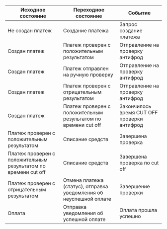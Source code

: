

| Исходное состояние | Переходное состояние | Событие |
| --- | --- | --- |
| Не создан платеж | Создание платежа | Запрос создание платежа |
| Создан платеж | Платеж проверен с положительным результатом | Отправление на проверку антифрод |
| Создан платеж | Платеж отправлен на ручную проверку | Отправление на проверку антифрод |
| Создан платеж | Платеж проверен с отрицательным результатом | Отправление на проверку антифрод |
| Создан платеж | Платеж проверен с положительным результатом по времени cut off | Закончилось время CUT OFF проверки антифрод |
| Платеж проверен с положительным результатом | Списание средств | Завершена проверка |
| Платеж проверен с положительным результатом по времени cut off  | Списание средств | Завершена проверка по cut off |
| Платеж проверен с отрицательным результатом | Отмена платежа (статус), отправка уведомления об неуспешной оплате | Завершение проверки  |
| Оплата | Отправка уведомления об успешной оплате | Оплата прошла успешно |
